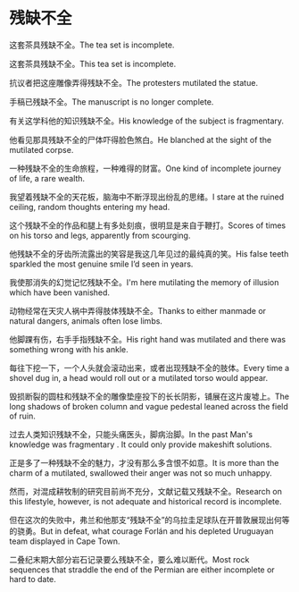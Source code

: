 # 残缺不全

<p><span class="chinese">这套茶具残缺不全。</span><span class="english">The tea set is incomplete.</span></p>

<p><span class="chinese">这套茶具残缺不全。</span><span class="english">This tea set is incomplete.</span></p>

<p><span class="chinese">抗议者把这座雕像弄得残缺不全。</span><span class="english">The protesters mutilated the statue.</span></p>

<p><span class="chinese">手稿已残缺不全。</span><span class="english">The manuscript is no longer complete.</span></p>

<p><span class="chinese">有关这学科他的知识残缺不全。</span><span class="english">His knowledge of the subject is fragmentary.</span></p>

<p><span class="chinese">他看见那具残缺不全的尸体吓得脸色煞白。</span><span class="english">He blanched at the sight of the mutilated corpse.</span></p>

<p><span class="chinese">一种残缺不全的生命旅程，一种难得的财富。</span><span class="english">One kind of incomplete journey of life, a rare wealth.</span></p>

<p><span class="chinese">我望着残缺不全的天花板，脑海中不断浮现出纷乱的思绪。</span><span class="english">I stare at the ruined ceiling, random thoughts entering my head.</span></p>

<p><span class="chinese">这个残缺不全的作品和腿上有多处刻痕，很明显是来自于鞭打。</span><span class="english">Scores of times on his torso and legs, apparently from scourging.</span></p>

<p><span class="chinese">他残缺不全的牙齿所流露出的笑容是我这几年见过的最纯真的笑。</span><span class="english">His false teeth sparkled the most genuine smile I’d seen in years.</span></p>

<p><span class="chinese">我使那消失的幻觉记忆残缺不全。</span><span class="english">I'm here mutilating the memory of illusion which have been vanished.</span></p>

<p><span class="chinese">动物经常在天灾人祸中弄得肢体残缺不全。</span><span class="english">Thanks to either manmade or natural dangers, animals often lose limbs.</span></p>

<p><span class="chinese">他脚踝有伤，右手手指残缺不全。</span><span class="english">His right hand was mutilated and there was something wrong with his ankle.</span></p>

<p><span class="chinese">每往下挖一下，一个人头就会滚动出来，或者出现残缺不全的肢体。</span><span class="english">Every time a shovel dug in, a head would roll out or a mutilated torso would appear.</span></p>

<p><span class="chinese">毁损断裂的圆柱和残缺不全的雕像垫座投下的长长阴影，铺展在这片废墟上。</span><span class="english">The long shadows of broken column and vague pedestal leaned across the field of ruin.</span></p>

<p><span class="chinese">过去人类知识残缺不全，只能头痛医头，脚病治脚。</span><span class="english">In the past Man's knowledge was fragmentary . It could only provide makeshift solutions.</span></p>

<p><span class="chinese">正是多了一种残缺不全的魅力，才没有那么多含恨不如意。</span><span class="english">It is more than the charm of a mutilated, swallowed their anger was not so much unhappy.</span></p>

<p><span class="chinese">然而，对混成耕牧制的研究目前尚不充分，文献记载又残缺不全。</span><span class="english">Research on this lifestyle, however, is not adequate and historical record is incomplete.</span></p>

<p><span class="chinese">但在这次的失败中，弗兰和他那支“残缺不全”的乌拉圭足球队在开普敦展现出何等的骁勇。</span><span class="english">But in defeat, what courage Forlán and his depleted Uruguayan team displayed in Cape Town.</span></p>

<p><span class="chinese">二叠纪末期大部分岩石记录要么残缺不全，要么难以断代。</span><span class="english">Most rock sequences that straddle the end of the Permian are either incomplete or hard to date.</span></p>

